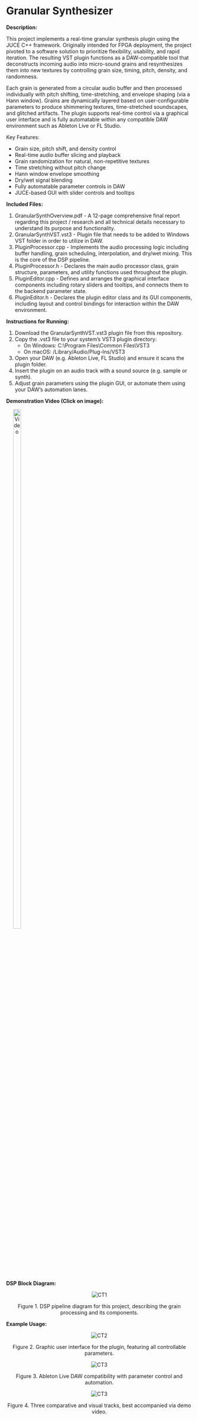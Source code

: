 # Granular Synthesizer

**Description:**

This project implements a real-time granular synthesis plugin using the JUCE C++ framework. Originally intended for FPGA deployment, the project pivoted to a software solution to prioritize flexibility, usability, and rapid iteration. The resulting VST plugin functions as a DAW-compatible tool that deconstructs incoming audio into micro-sound grains and resynthesizes them into new textures by controlling grain size, timing, pitch, density, and randomness.

Each grain is generated from a circular audio buffer and then processed individually with pitch shifting, time-stretching, and envelope shaping (via a Hann window). Grains are dynamically layered based on user-configurable parameters to produce shimmering textures, time-stretched soundscapes, and glitched artifacts. The plugin supports real-time control via a graphical user interface and is fully automatable within any compatible DAW environment such as Ableton Live or FL Studio.

Key Features:

* Grain size, pitch shift, and density control
* Real-time audio buffer slicing and playback
* Grain randomization for natural, non-repetitive textures
* Time stretching without pitch change
* Hann window envelope smoothing
* Dry/wet signal blending
* Fully automatable parameter controls in DAW
* JUCE-based GUI with slider controls and tooltips


**Included Files:**

1. GranularSynthOverview.pdf - A 12-page comprehensive final report regarding this project / research and all technical details necessary to understand its purpose and functionality.
2. GranularSynthVST.vst3 - Plugin file that needs to be added to Windows VST folder in order to utilize in DAW.
3. PluginProcessor.cpp - Implements the audio processing logic including buffer handling, grain scheduling, interpolation, and dry/wet mixing. This is the core of the DSP pipeline.
4. PluginProcessor.h - Declares the main audio processor class, grain structure, parameters, and utility functions used throughout the plugin.
5. PluginEditor.cpp - Defines and arranges the graphical interface components including rotary sliders and tooltips, and connects them to the backend parameter state.
6. PluginEditor.h - Declares the plugin editor class and its GUI components, including layout and control bindings for interaction within the DAW environment.

**Instructions for Running:**
1. Download the GranularSynthVST.vst3 plugin file from this repository.
2. Copy the .vst3 file to your system’s VST3 plugin directory:
   - On Windows: C:\Program Files\Common Files\VST3
   - On macOS: /Library/Audio/Plug-Ins/VST3
3. Open your DAW (e.g. Ableton Live, FL Studio) and ensure it scans the plugin folder.
4. Insert the plugin on an audio track with a sound source (e.g. sample or synth).
5. Adjust grain parameters using the plugin GUI, or automate them using your DAW’s automation lanes.

**Demonstration Video (Click on image):**

<div align="center" style="position: relative; display: inline-block;">
  <a href="https://www.youtube.com/watch?v=B7rWbNovvGQ" title="Click to Watch Granular Synth Demo">
    <img src="https://img.youtube.com/vi/B7rWbNovvGQ/0.jpg" alt="Video" style="width: 60%; max-width: 400px;">
  </a>
</div>

**DSP Block Diagram:**

<p align="center">
  <img src="https://github.com/user-attachments/assets/906ee21a-c961-43c7-9b33-54000e604821" alt="CT1"> 
</p>

<p align="center">  
  Figure 1. DSP pipeline diagram for this project, describing the grain processing and its components.
</p>

**Example Usage:**

<p align="center">
  <img src="https://github.com/user-attachments/assets/30b5a977-9ddf-4f03-a9d0-339cd3763d08" alt="CT2"> 
</p>

<p align="center">  
  Figure 2. Graphic user interface for the plugin, featuring all controllable parameters.
</p>

<p align="center">
  <img src="https://github.com/user-attachments/assets/27d98e35-d7ed-41b1-8994-c30083ef2c94" alt="CT3"> 
</p>

<p align="center">  
  Figure 3. Ableton Live DAW compatibility with parameter control and automation.
</p>

<p align="center">
  <img src="https://github.com/user-attachments/assets/7eee309c-c8c8-45d3-9568-c3525414a16f" alt="CT3"> 
</p>

<p align="center">  
  Figure 4. Three comparative and visual tracks, best accompanied via demo video.
</p>
